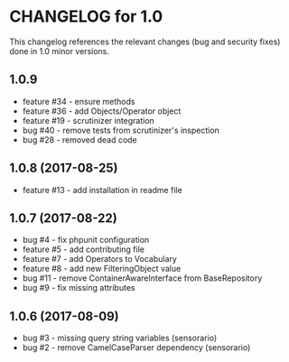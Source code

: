 # CHANGELOG for 1.0

This changelog references the relevant changes (bug and security fixes) done
in 1.0 minor versions.

## 1.0.9

 - feature #34 - ensure methods
 - feature #36 - add Objects/Operator object
 - feature #19 - scrutinizer integration
 - bug #40     - remove tests from scrutinizer's inspection
 - bug #28     - removed dead code

## 1.0.8 (2017-08-25)

 - feature #13 - add installation in readme file

## 1.0.7 (2017-08-22)

 - bug #4 - fix phpunit configuration
 - feature #5 - add contributing file
 - feature #7 - add Operators to Vocabulary
 - feature #8 - add new FilteringObject value
 - bug #11 - remove ContainerAwareInterface from BaseRepository
 - bug #9 - fix missing attributes

## 1.0.6 (2017-08-09)

 - bug #3 - missing query string variables (sensorario)
 - bug #2 - remove CamelCaseParser dependency (sensorario)
